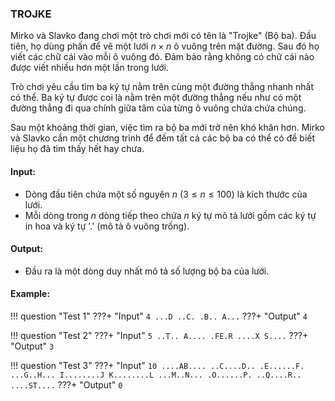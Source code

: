 ### TROJKE

Mirko và Slavko đang chơi một trò chơi mới có tên là "Trojke" (Bộ ba). Đầu tiên, họ dùng phấn để vẽ một lưới $n \times n$ ô vuông trên mặt đường. Sau đó họ viết các chữ cái vào mỗi ô vuông đó. Đảm bảo rằng không có chữ cái nào được viết nhiều hơn một lần trong lưới.

Trò chơi yêu cầu tìm ba ký tự nằm trên cùng một đường thẳng nhanh nhất có thể. Ba ký tự được coi là nằm trên một đường thẳng nếu như có một đường thẳng đi qua chính giữa tâm của từng ô vuông chứa chứa chúng.

Sau một khoảng thời gian, việc tìm ra bộ ba mới trở nên khó khăn hơn. Mirko và Slavko cần một chương trình để đếm tất cả các bộ ba có thể có để biết liệu họ đã tìm thấy hết hay chưa.


#### Input:
- Dòng đầu tiên chứa một số nguyên $n$ $(3 \le n \le 100)$ là kích thước của lưới.
- Mỗi dòng trong $n$ dòng tiếp theo chứa $n$ ký tự mô tả lưới gồm các ký tự in hoa và ký tự '.' (mô tả ô vuông trống).


#### Output:
- Đầu ra là một dòng duy nhất mô tả số lượng bộ ba của lưới.


#### Example:

!!! question "Test 1"
    ???+ "Input"
        ```
        4
        ...D
        ..C.
        .B..
        A...
        ```
    ???+ "Output"
        ```
        4
        ```

!!! question "Test 2"
    ???+ "Input"
        ```
        5
        ..T..
        A....
        .FE.R
        ....X
        S....
        ```
    ???+ "Output"
        ```
        3
        ```

!!! question "Test 3"
    ???+ "Input"
        ```
        10
        ....AB....
        ..C....D..
        .E......F.
        ...G..H...
        I........J
        K........L
        ...M..N...
        .O......P.
        ..Q....R..
        ....ST....
        ```
    ???+ "Output"
        ```
        0
        ```